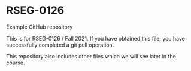 # RSEG-0126
Example GitHub repository

This is for RSEG-0126 / Fall 2021. If you have obtained
this file, you have successfully completed a git pull
operation.

This repository also includes other files which we will see later in the course.